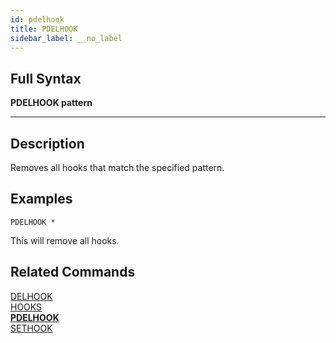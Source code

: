 ```yaml
---
id: pdelhook
title: PDELHOOK
sidebar_label: __no_label
---
```


## Full Syntax

**PDELHOOK pattern**

---

## Description

Removes all hooks that match the specified pattern.

## Examples

```tile38-cli
PDELHOOK *
```

This will remove all hooks.

## Related Commands

[DELHOOK](../commands/delhook.md)<br>
[HOOKS](../commands/hooks.md)<br>
**[PDELHOOK](../commands/pdelhook.md)**<br>
[SETHOOK](../commands/sethook.md)<br>